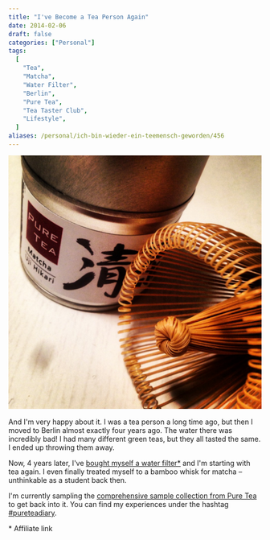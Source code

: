 ```yaml
---
title: "I've Become a Tea Person Again"
date: 2014-02-06
draft: false
categories: ["Personal"]
tags:
  [
    "Tea",
    "Matcha",
    "Water Filter",
    "Berlin",
    "Pure Tea",
    "Tea Taster Club",
    "Lifestyle",
  ]
aliases: /personal/ich-bin-wieder-ein-teemensch-geworden/456
---
```


![Teacup](Foto-1-1024x1024.jpg)

And I'm very happy about it. I was a tea person a long time ago, but then I moved to Berlin almost exactly four years ago. The water there was incredibly bad! I had many different green teas, but they all tasted the same. I ended up throwing them away.

Now, 4 years later, I've [bought myself a water filter\*](http://www.amazon.de/gp/product/B003L20HI4/ref=as_li_ss_tl?ie=UTF8&camp=1638&creative=19454&creativeASIN=B003L20HI4&linkCode=as2&tag=mobizzle-21) and I'm starting with tea again. I even finally treated myself to a bamboo whisk for matcha – unthinkable as a student back then.

I'm currently sampling the [comprehensive sample collection from Pure Tea](http://www.puretea.de/tee-shop/pure-tea-probensortimente/probensortiment-pure-tea-komplett.html) to get back into it. You can find my experiences under the hashtag [#pureteadiary](https://twitter.com/search?q=%23pureteadiary&src=typd).

\* Affiliate link
